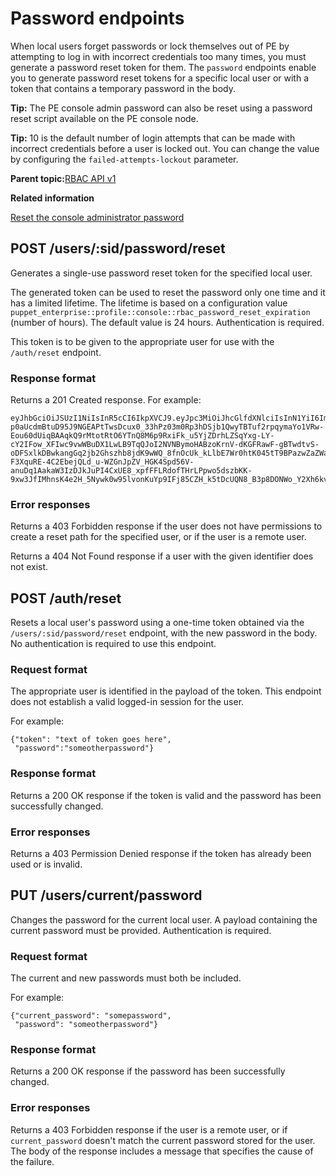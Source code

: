 # Password endpoints

When local users forget passwords or lock themselves out of PE by attempting to log in with incorrect credentials too many times, you must generate a password reset token for them. The `password` endpoints enable you to generate password reset tokens for a specific local user or with a token that contains a temporary password in the body.

**Tip:** The PE console admin password can also be reset using a password reset script available on the PE console node.

**Tip:** 10 is the default number of login attempts that can be made with incorrect credentials before a user is locked out. You can change the value by configuring the `failed-attempts-lockout` parameter.

**Parent topic:**[RBAC API v1](rbac_api_v1.md)

**Related information**  


[Reset the console administrator password](console_accessing.md#)

## POST /users/:sid/password/reset

Generates a single-use password reset token for the specified local user.

The generated token can be used to reset the password only one time and it has a limited lifetime. The lifetime is based on a configuration value `puppet_enterprise::profile::console::rbac_password_reset_expiration` \(number of hours\). The default value is 24 hours. Authentication is required.

This token is to be given to the appropriate user for use with the `/auth/reset` endpoint.

### Response format

Returns a 201 Created response. For example:

```no-highlight
eyJhbGciOiJSUzI1NiIsInR5cCI6IkpXVCJ9.eyJpc3MiOiJhcGlfdXNlciIsInN1YiI6ImE3YzA4MTY3LWE1MDUtNDBlMy05NWQxLWQzMTE4NDQwM2Q5ZiIsImV4cCI6MTU0ODg4NTU0OCwiaWF0IjoxNTQ4Nzk5MTQ4fQ.qOG0w5UuZiBrT8yPoTG3YHwOhhkchrUh7kvFNiBFw0gPyfyZ2yhfjHcffJ-p0aUcdmBtuD95J9NGEAPtTwsDcux0_33hPz03m0Rp3hDSjb1QwyTBTuf2rpqymaYo1VRw-Eou60dUiqBAAqkQ9rMtotRtO6YTnQ8M6p9RxiFk_u5YjZDrhLZSqYxg-LY-cY2IFow_XFIwc9vwWBuDX1LwLB9TqQJoI2NVNBymoHABzoKrnV-dKGFRawF-gBTwdtvS-oDFSxlkDBwkangGq2jb2Ghszhb8jdK9wWQ_8fnOcUk_kLlbE7Wr0htK045tT9BPazwZaZWagHiojI_YFyJfBiB_dBKAFkU4w5VAPnzBdRLtp8rjFe_B_HLe8Halsk_BTOB-F3XquRE-4C2EbejQLd_u-WZGnJpZV_HGK4Spd56V-anuDq1AakaW3IzDJkJuPI4CxUE8_xpfFFLRdofTHrLPpwo5dszbKK-9xw3JfIMhnsK4e2H_5Nywk0w95lvonKuYp9IFj85CZH_k5tDcUQN8_B3p8DONWo_Y2Xh6kv210qWYmXFh2kn8zVTuKT19EyIPoPHcJwyA3Y569UXgkVUB9LAcwyEnEbU70kKXwlXZUfsQOzMIymkIR4kVqBxDgwnrABMEcTFK24_rkg8srKWP6f_TcEg3588C3_DTR8g

```

### Error responses

Returns a 403 Forbidden response if the user does not have permissions to create a reset path for the specified user, or if the user is a remote user.

Returns a 404 Not Found response if a user with the given identifier does not exist.

## POST /auth/reset

Resets a local user's password using a one-time token obtained via the `/users/:sid/password/reset` endpoint, with the new password in the body. No authentication is required to use this endpoint.

### Request format

The appropriate user is identified in the payload of the token. This endpoint does not establish a valid logged-in session for the user.

For example:

```
{"token": "text of token goes here",
 "password":"someotherpassword"}
```

### Response format

Returns a 200 OK response if the token is valid and the password has been successfully changed.

### Error responses

Returns a 403 Permission Denied response if the token has already been used or is invalid.

## PUT /users/current/password

Changes the password for the current local user. A payload containing the current password must be provided. Authentication is required.

### Request format

The current and new passwords must both be included.

For example:

```
{"current_password": "somepassword",
 "password": "someotherpassword"}
```

### Response format

Returns a 200 OK response if the password has been successfully changed.

### Error responses

Returns a 403 Forbidden response if the user is a remote user, or if `current_password` doesn't match the current password stored for the user. The body of the response includes a message that specifies the cause of the failure.

